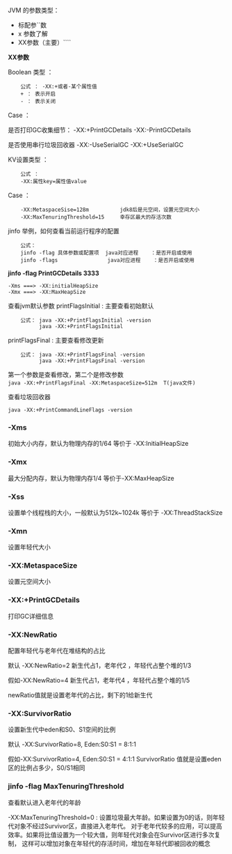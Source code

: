 JVM 的参数类型：
* 标配参``数
* x 参数了解
* XX参数（主要）````

**XX参数**

Boolean 类型 ：

        公式 ： -XX:+或者-某个属性值
        + ： 表示开启
        - ： 表示关闭   
Case ：

是否打印GC收集细节：
-XX:+PrintGCDetails
-XX:-PrintGCDetails

是否使用串行垃圾回收器
-XX:-UseSerialGC
-XX:+UseSerialGC


KV设置类型 ： 
        
        公式 ： 
        -XX:属性key=属性值value
Case ：
        
        -XX:MetaspaceSise=128m          jdk8后是元空间，设置元空间大小
        -XX:MaxTenuringThreshold=15     幸存区最大的存活次数
jinfo 举例，如何查看当前运行程序的配置

        公式： 
        jinfo -flag 具体参数或配置项  java对应进程    ：是否开启或使用
        jinfo -flags                java对应进程    ：是否开启或使用

**jinfo -flag PrintGCDetails  3333**


```
-Xms ===> -XX:initialHeapSize
-Xmx ===> -XX:MaxHeapSize
```

查看jvm默认参数
printFlagsInitial : 主要查看初始默认

        公式： java -XX:+PrintFlagsInitial -version        
              java -XX:+PrintFlagsInitial 

printFlagsFinal : 主要查看修改更新

        公式： java -XX:+PrintFlagsFinal -version        
              java -XX:+PrintFlagsFinal -version      

第一个参数是查看修改，第二个是修改参数  
`java -XX:+PrintFlagsFinal -XX:MetaspaceSize=512m  T(java文件)`

查看垃圾回收器
```
java -XX:+PrintCommandLineFlags -version
```

### -Xms
初始大小内存，默认为物理内存的1/64
等价于 -XX:InitialHeapSize

### -Xmx
最大分配内存，默认为物理内存1/4
等价于-XX:MaxHeapSize

### -Xss
设置单个线程栈的大小，一般默认为512k~1024k
等价于 -XX:ThreadStackSize

### -Xmn 
设置年轻代大小

### -XX:MetaspaceSize
设置元空间大小

### -XX:+PrintGCDetails
打印GC详细信息

### -XX:NewRatio 
配置年轻代与老年代在堆结构的占比

默认  -XX:NewRatio=2 新生代占1，老年代2 ，年轻代占整个堆的1/3

假如-XX:NewRatio=4 新生代占1，老年代4 ，年轻代占整个堆的1/5

newRatio值就是设置老年代的占比，剩下的1给新生代

### -XX:SurvivorRatio
设置新生代中eden和S0、S1空间的比例

默认 -XX:SurvivorRatio=8, Eden:S0:S1 = 8:1:1

假如-XX:SurvivorRatio=4, Eden:S0:S1 = 4:1:1
SurvivorRatio 值就是设置eden区的比例占多少，S0/S1相同

### jinfo -flag MaxTenuringThreshold 
查看默认进入老年代的年龄

-XX:MaxTenuringThreshold=0 : 设置垃圾最大年龄。如果设置为0的话，则年轻代对象不经过Survivor区，直接进入老年代。
对于老年代较多的应用，可以提高效率。如果将比值设置为一个较大值，则年轻代对象会在Survivor区进行多次复制，
这样可以增加对象在年轻代的存活时间，增加在年轻代即被回收的概念




